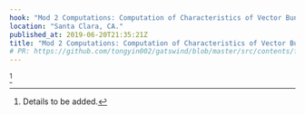 ```yaml
---
hook: "Mod 2 Computations: Computation of Characteristics of Vector Bundles"
location: "Santa Clara, CA."
published_at: 2019-06-20T21:35:21Z
title: "Mod 2 Computations: Computation of Characteristics of Vector Bundles"
# PR: https://github.com/tongyin002/gatswind/blob/master/src/contents/fragments/transition-by-mobility.mdx
---
```


[^1]

[^1]: Details to be added.


